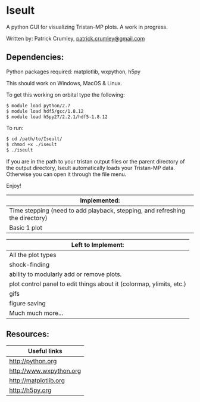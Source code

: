 # Iseult

A python GUI for visualizing Tristan-MP plots. A work in progress.

Written by:
Patrick Crumley, patrick.crumley@gmail.com

Dependencies:
-------------

Python packages required: matplotlib, wxpython, h5py

This should work on Windows, MacOS & Linux.

To get this working on orbital type the following:
```bash
$ module load python/2.7
$ module load hdf5/gcc/1.8.12
$ module load h5py27/2.2.1/hdf5-1.8.12
```

To run:

```bash
$ cd /path/to/Iseult/
$ chmod +x ./iseult
$ ./iseult
```

If you are in the path to your tristan output files or the parent directory of
the output directory, Iseult automatically loads your Tristan-MP data.
Otherwise you can open it through the file menu.

Enjoy!

| Implemented: |
| ------------ |
| Time stepping (need to add playback, stepping, and refreshing the directory) |
| Basic 1 plot |

| Left to Implement:|
| ------------------ |
| All the plot types |
| shock-finding |
| ability to modularly add or remove plots. |
| plot control panel to edit things about it (colormap, ylimits, etc.) |
| gifs |
| figure saving |
| Much much more... |

Resources:
----------
| Useful links |
| ----------------------- |
| http://python.org
| http://www.wxpython.org |
| http://matplotlib.org |
| http://h5py.org |
